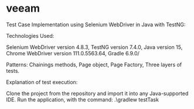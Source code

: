 # veeam
Test Case Implementation using Selenium WebDriver in Java with TestNG:

Technologies Used:

Selenium WebDriver version 4.8.3, TestNG version 7.4.0, Java version 15, Chrome WebDriver version 111.0.5563.64, Gradle 6.9.0/

Patterns: Chainings methods, Page object, Page Factory, Three layers of tests.

Explanation of test execution:

Clone the project from the repository and import it into any Java-supported IDE.
Run the application, with the command: .\gradlew testTask
